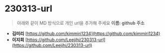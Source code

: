 # 230313-url
> 아래와 같이 MD 방식으로 개인 url을 추가해 주세요
> **이름: github 주소**

* **김미리** [https://github.com/kimmiri1234](https://github.com/kimmiri1234)
* **이지희** [https://github.com/Leejihi/230313-url](https://github.com/Leejihi/230313-url)

